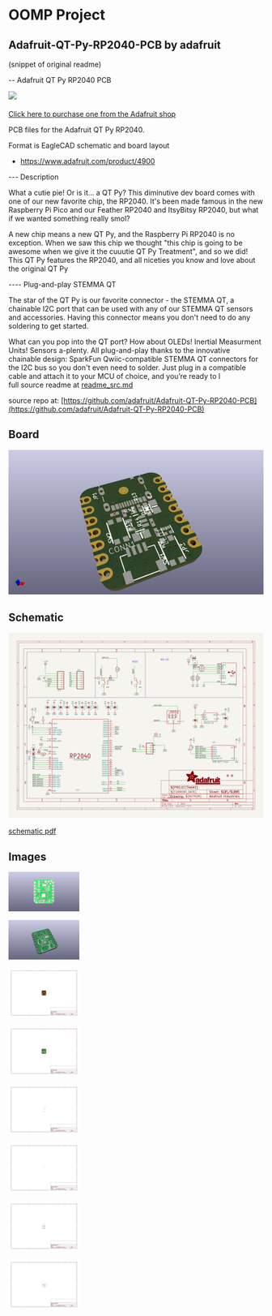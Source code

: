 # OOMP Project  
## Adafruit-QT-Py-RP2040-PCB  by adafruit  
  
(snippet of original readme)  
  
-- Adafruit QT Py RP2040 PCB  
  
<a href="http://www.adafruit.com/products/4900"><img src="assets/4900.jpg?raw=true" width="500px"><br/>  
Click here to purchase one from the Adafruit shop</a>  
  
PCB files for the Adafruit QT Py RP2040.  
  
Format is EagleCAD schematic and board layout  
* https://www.adafruit.com/product/4900  
  
--- Description  
  
What a cutie pie! Or is it... a QT Py? This diminutive dev board comes with one of our new favorite chip, the RP2040. It's been made famous in the new Raspberry Pi Pico and our Feather RP2040 and ItsyBitsy RP2040, but what if we wanted something really smol?  
  
A new chip means a new QT Py, and the Raspberry Pi RP2040 is no exception. When we saw this chip we thought "this chip is going to be awesome when we give it the cuuutie QT Py Treatment", and so we did! This QT Py features the RP2040, and all niceties you know and love about the original QT Py  
  
---- Plug-and-play STEMMA QT  
  
The star of the QT Py is our favorite connector - the STEMMA QT, a chainable I2C port that can be used with any of our STEMMA QT sensors and accessories. Having this connector means you don't need to do any soldering to get started.  
  
What can you pop into the QT port? How about OLEDs! Inertial Measurment Units! Sensors a-plenty. All plug-and-play thanks to the innovative chainable design: SparkFun Qwiic-compatible STEMMA QT connectors for the I2C bus so you don't even need to solder. Just plug in a compatible cable and attach it to your MCU of choice, and you’re ready to l  
  full source readme at [readme_src.md](readme_src.md)  
  
source repo at: [https://github.com/adafruit/Adafruit-QT-Py-RP2040-PCB](https://github.com/adafruit/Adafruit-QT-Py-RP2040-PCB)  
## Board  
  
[![working_3d.png](working_3d_600.png)](working_3d.png)  
## Schematic  
  
[![working_schematic.png](working_schematic_600.png)](working_schematic.png)  
  
[schematic pdf](working_schematic.pdf)  
## Images  
  
[![working_3D_bottom.png](working_3D_bottom_140.png)](working_3D_bottom.png)  
  
[![working_3D_top.png](working_3D_top_140.png)](working_3D_top.png)  
  
[![working_assembly_page_01.png](working_assembly_page_01_140.png)](working_assembly_page_01.png)  
  
[![working_assembly_page_02.png](working_assembly_page_02_140.png)](working_assembly_page_02.png)  
  
[![working_assembly_page_03.png](working_assembly_page_03_140.png)](working_assembly_page_03.png)  
  
[![working_assembly_page_04.png](working_assembly_page_04_140.png)](working_assembly_page_04.png)  
  
[![working_assembly_page_05.png](working_assembly_page_05_140.png)](working_assembly_page_05.png)  
  
[![working_assembly_page_06.png](working_assembly_page_06_140.png)](working_assembly_page_06.png)  
